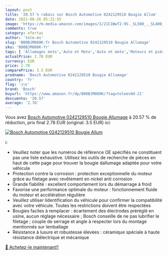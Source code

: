 ```yaml
---
layout: post
title: '20.57 % rabais sur Bosch Automotive 0242129510 Bougie Allum'
date: 2021-06-26 05:21:55
image: 'https://m.media-amazon.com/images/I/21C1WwT2-9S._SL500_._SL400_.jpg'
comments: true
category: ofertas
author: 'tole.es'
slug: 'B00BJM080K-fr Bosch Automotive 0242129510 Bougie Allumage'
sku: 'B00BJM080K-fr'
tags: [ 'Allumages moto','Auto et Moto','Auto et moto','Moteurs et pièces de moteur pour moto','Motos, accessoires et pièces','bosch', ]
actualPrice: 2.78 EUR
currency: EUR
price: 2.78
comparePrice: 3.5 EUR
prodname: 'Bosch Automotive 0242129510 Bougie Allumage'
country: 'fr'
flag: '🇫🇷'
brand: 'Bosch'
buyurl: 'https://www.amazon.fr/dp/B00BJM080K/?tag=tolees0d-21'
descuento: '20.57'
average: '2.78'
---
```


Vous avez [Bosch Automotive 0242129510 Bougie Allumage](https://www.amazon.fr/dp/B00BJM080K/?tag=tolees0d-21)  à  20.57 % de réduction, prix final  2.78 EUR (original: 3.5 EUR) ici:

[![Bosch Automotive 0242129510 Bougie Allum](https://m.media-amazon.com/images/I/21C1WwT2-9S._SL500_._SL400_.jpg)](https://www.amazon.fr/dp/B00BJM080K/?tag=tolees0d-21)

ℹ️:

- Veuillez noter que les numéros de référence OE spécifiés ne constituent pas une liste exhaustive. Utilisez les outils de recherche de pièces en haut de cette page pour trouver la bougie dallumage adaptée pour votre véhicule
- Protection contre la corrosion : protection exceptionnelle du moteur grâce au filetage avec revêtement en nickel anti corrosion
- Grande fiabilité : excellent comportement lors du démarrage à froid
- Favorise une performance optimale du moteur : fonctionnement fluide du moteur et accélération régulière
- Veuillez utiliser lidentification du véhicule pour confirmer la compatibilité avec votre véhicule. Toutes les restrictions doivent être respectées
- Bougies faciles à remplacer : écartement des électrodes préréglé en usine, aucun réglage nécessaire ; Bosch conseille de ne pas lubrifier le filetage ; couple de serrage et angle à respecter lors du montage mentionnés sur lemballage
- Résistance à lusure et robustesse élevées : céramique spéciale à haute résistance diélectrique et mécanique

[🛒 Achetez-le maintenant!!](https://www.amazon.fr/dp/B00BJM080K/?tag=tolees0d-21)
